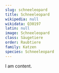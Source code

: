 ```yaml
---
slug: schneeleopard
title: Schneeleopard
wikipedia: null
wikidata: Q30197
latin: null
image: Schneeleopard
class: Säugetiere
order: Raubtiere
family: Katzen
species: Schneeleopard
---
```


I am content.
